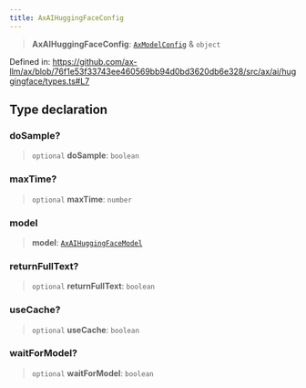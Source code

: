 ```yaml
---
title: AxAIHuggingFaceConfig
---
```


> **AxAIHuggingFaceConfig**: [`AxModelConfig`](/api/#03-apidocs/typealiasaxmodelconfig) & `object`

Defined in: https://github.com/ax-llm/ax/blob/76f1e53f33743ee460569bb94d0bd3620db6e328/src/ax/ai/huggingface/types.ts#L7

## Type declaration

### doSample?

> `optional` **doSample**: `boolean`

### maxTime?

> `optional` **maxTime**: `number`

### model

> **model**: [`AxAIHuggingFaceModel`](/api/#03-apidocs/enumerationaxaihuggingfacemodel)

### returnFullText?

> `optional` **returnFullText**: `boolean`

### useCache?

> `optional` **useCache**: `boolean`

### waitForModel?

> `optional` **waitForModel**: `boolean`
